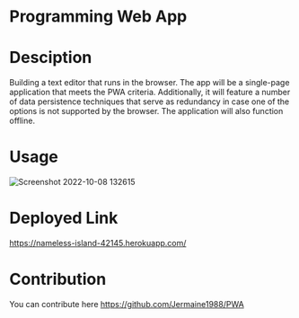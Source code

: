 # Programming Web App
# Desciption
Building a text editor that runs in the browser. The app will be a single-page application that meets the PWA criteria. Additionally, it will feature a number of data persistence techniques that serve as redundancy in case one of the options is not supported by the browser. The application will also function offline.
# Usage
![Screenshot 2022-10-08 132615](https://user-images.githubusercontent.com/105750913/194720118-4fd1e234-ef82-43a7-9ba8-d73a0e0b0454.jpg)

# Deployed Link
https://nameless-island-42145.herokuapp.com/

# Contribution
You can contribute here https://github.com/Jermaine1988/PWA


